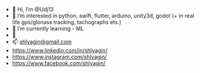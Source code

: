 - 👋 Hi, I’m @Udj13
- 👀 I’m interested in python, swift, flutter, arduino, unity3d, godot (+ in real life gps/glonass tracking, tachographs ets.)
- 🌱 I’m currently learning - ML
- 💞️ 
- 📫 shlyagin@gmail.com
- https://www.linkedin.com/in/shlyagin/
- https://www.instagram.com/shlyagin/
- https://www.facebook.com/shlyagin/
 


<!---
Udj13/Udj13 is a ✨ special ✨ repository because its `README.md` (this file) appears on your GitHub profile.
You can click the Preview link to take a look at your changes.
--->

